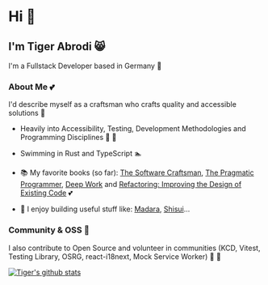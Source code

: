# Hi 👋

## I'm Tiger Abrodi 😸

I'm a Fullstack Developer based in Germany 🌳

### About Me 💕

I'd describe myself as a craftsman who crafts quality and accessible solutions 🌠

- Heavily into Accessibility, Testing, Development Methodologies and Programming Disciplines 👏 💪

- Swimming in Rust and TypeScript 🏊

- 📚 My favorite books (so far): [The Software Craftsman](https://www.goodreads.com/book/show/23215733-the-software-craftsman), [The Pragmatic Programmer](https://www.goodreads.com/book/show/4099.The_Pragmatic_Programmer), [Deep Work](https://www.goodreads.com/book/show/25744928-deep-work) and [Refactoring: Improving the Design of Existing Code](https://www.goodreads.com/book/show/44936.Refactoring) 💕

- 🔨 I enjoy building useful stuff like: [Madara](https://github.com/tigerabrodi/Madara), [Shisui](https://github.com/tigerabrodi/shisui)...

### Community & OSS 🥰

I also contribute to Open Source and volunteer in communities (KCD, Vitest, Testing Library, OSRG, react-i18next, Mock Service Worker) 🚀 💞

[![Tiger's github stats](https://github-readme-stats.vercel.app/api?username=tigerabrodi)](https://github.com/tigerabrodi)
